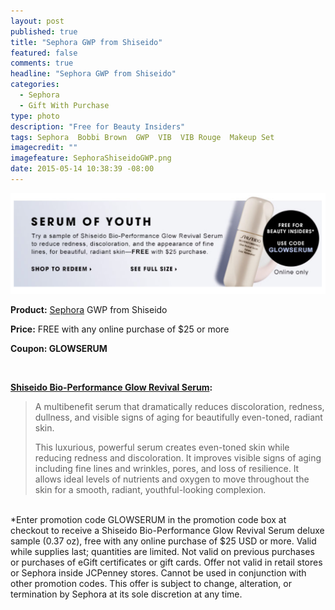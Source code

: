 ```yaml
---
layout: post
published: true
title: "Sephora GWP from Shiseido"
featured: false
comments: true
headline: "Sephora GWP from Shiseido"
categories: 
  - Sephora
  - Gift With Purchase
type: photo
description: "Free for Beauty Insiders"
tags: Sephora  Bobbi Brown  GWP  VIB  VIB Rouge  Makeup Set
imagecredit: ""
imagefeature: SephoraShiseidoGWP.png
date: 2015-05-14 10:38:39 -08:00
---
```


![Sephora Shiseido GWP.png](/images/SephoraShiseidoGWP.png)
<p><b>Product:</b> <a href="http://www.sephora.com">Sephora</a> GWP from Shiseido</p>
<p><b>Price:</b> FREE with any online purchase of $25 or more</p>
<p><b>Coupon: GLOWSERUM </b></p>
<br>

<b><a href="http://www.sephora.com/bio-performance-glow-revival-serum-P393014?keyword=SHISEIDO%20Bio-Performance%20Glow%20Revival%20Serum%20P393014&skuId=1685874&_requestid=58256">Shiseido Bio-Performance Glow Revival Serum</a>:</b>
<blockquote>
<p>A multibenefit serum that dramatically reduces discoloration, redness, dullness, and visible signs of aging for beautifully even-toned, radiant skin.</p>

<p>This luxurious, powerful serum creates even-toned skin while reducing redness and discoloration. It improves visible signs of aging including fine lines and wrinkles, pores, and loss of resilience. It allows ideal levels of nutrients and oxygen to move throughout the skin for a smooth, radiant, youthful-looking complexion.</p>
</blockquote>
<br>
*Enter promotion code GLOWSERUM in the promotion code box at checkout to receive a Shiseido Bio-Performance Glow Revival Serum deluxe sample (0.37 oz), free with any online purchase of $25 USD or more. Valid while supplies last; quantities are limited. Not valid on previous purchases or purchases of eGift certificates or gift cards. Offer not valid in retail stores or Sephora inside JCPenney stores. Cannot be used in conjunction with other promotion codes. This offer is subject to change, alteration, or termination by Sephora at its sole discretion at any time.
